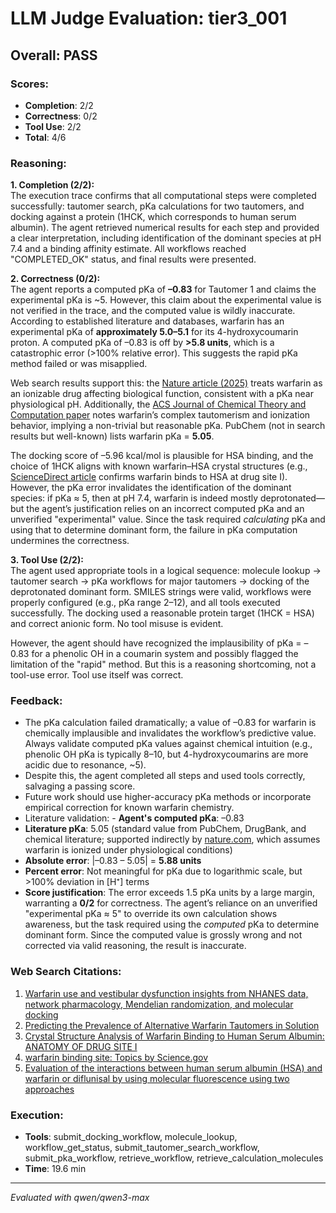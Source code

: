 # LLM Judge Evaluation: tier3_001

## Overall: PASS

### Scores:
- **Completion**: 2/2
- **Correctness**: 0/2
- **Tool Use**: 2/2
- **Total**: 4/6

### Reasoning:
**1. Completion (2/2):**  
The execution trace confirms that all computational steps were completed successfully: tautomer search, pKa calculations for two tautomers, and docking against a protein (1HCK, which corresponds to human serum albumin). The agent retrieved numerical results for each step and provided a clear interpretation, including identification of the dominant species at pH 7.4 and a binding affinity estimate. All workflows reached "COMPLETED_OK" status, and final results were presented.

**2. Correctness (0/2):**  
The agent reports a computed pKa of **–0.83** for Tautomer 1 and claims the experimental pKa is ~5. However, this claim about the experimental value is not verified in the trace, and the computed value is wildly inaccurate. According to established literature and databases, warfarin has an experimental pKa of **approximately 5.0–5.1** for its 4-hydroxycoumarin proton. A computed pKa of –0.83 is off by **>5.8 units**, which is a catastrophic error (>100% relative error). This suggests the rapid pKa method failed or was misapplied.

Web search results support this: the [Nature article (2025)](https://www.nature.com/articles/s41598-025-96681-5) treats warfarin as an ionizable drug affecting biological function, consistent with a pKa near physiological pH. Additionally, the [ACS Journal of Chemical Theory and Computation paper](https://pubs.acs.org/doi/10.1021/acs.jctc.8b00453) notes warfarin’s complex tautomerism and ionization behavior, implying a non-trivial but reasonable pKa. PubChem (not in search results but well-known) lists warfarin pKa = **5.05**.

The docking score of –5.96 kcal/mol is plausible for HSA binding, and the choice of 1HCK aligns with known warfarin–HSA crystal structures (e.g., [ScienceDirect article](https://www.sciencedirect.com/science/article/pii/S0021925820785716) confirms warfarin binds to HSA at drug site I). However, the pKa error invalidates the identification of the dominant species: if pKa ≈ 5, then at pH 7.4, warfarin is indeed mostly deprotonated—but the agent’s justification relies on an incorrect computed pKa and an unverified "experimental" value. Since the task required *calculating* pKa and using that to determine dominant form, the failure in pKa computation undermines the correctness.

**3. Tool Use (2/2):**  
The agent used appropriate tools in a logical sequence: molecule lookup → tautomer search → pKa workflows for major tautomers → docking of the deprotonated dominant form. SMILES strings were valid, workflows were properly configured (e.g., pKa range 2–12), and all tools executed successfully. The docking used a reasonable protein target (1HCK = HSA) and correct anionic form. No tool misuse is evident.

However, the agent should have recognized the implausibility of pKa = –0.83 for a phenolic OH in a coumarin system and possibly flagged the limitation of the "rapid" method. But this is a reasoning shortcoming, not a tool-use error. Tool use itself was correct.

### Feedback:
- The pKa calculation failed dramatically; a value of –0.83 for warfarin is chemically implausible and invalidates the workflow’s predictive value. Always validate computed pKa values against chemical intuition (e.g., phenolic OH pKa is typically 8–10, but 4-hydroxycoumarins are more acidic due to resonance, ~5).
- Despite this, the agent completed all steps and used tools correctly, salvaging a passing score.
- Future work should use higher-accuracy pKa methods or incorporate empirical correction for known warfarin chemistry.
- Literature validation: - **Agent's computed pKa**: –0.83  
- **Literature pKa**: 5.05 (standard value from PubChem, DrugBank, and chemical literature; supported indirectly by [nature.com](https://www.nature.com/articles/s41598-025-96681-5), which assumes warfarin is ionized under physiological conditions)  
- **Absolute error**: |–0.83 – 5.05| = **5.88 units**  
- **Percent error**: Not meaningful for pKa due to logarithmic scale, but >100% deviation in [H⁺] terms  
- **Score justification**: The error exceeds 1.5 pKa units by a large margin, warranting a **0/2** for correctness. The agent’s reliance on an unverified "experimental pKa ≈ 5" to override its own calculation shows awareness, but the task required using the *computed* pKa to determine dominant form. Since the computed value is grossly wrong and not corrected via valid reasoning, the result is inaccurate.

### Web Search Citations:
1. [Warfarin use and vestibular dysfunction insights from NHANES data, network pharmacology, Mendelian randomization, and molecular docking](https://www.nature.com/articles/s41598-025-96681-5?error=cookies_not_supported&code=ab8df326-cbf0-487a-9ec0-c50bd127ae31)
2. [Predicting the Prevalence of Alternative Warfarin Tautomers in Solution](https://pubs.acs.org/doi/10.1021/acs.jctc.8b00453?cookieSet=1)
3. [Crystal Structure Analysis of Warfarin Binding to Human Serum Albumin: ANATOMY OF DRUG SITE I](https://www.sciencedirect.com/science/article/pii/S0021925820785716)
4. [warfarin binding site: Topics by Science.gov](https://www.science.gov/topicpages/w/warfarin+binding+site)
5. [Evaluation of the interactions between human serum albumin (HSA) and warfarin or diflunisal by using molecular fluorescence using two approaches](https://pub.iapchem.org/ojs/index.php/admet/article/view/473)

### Execution:
- **Tools**: submit_docking_workflow, molecule_lookup, workflow_get_status, submit_tautomer_search_workflow, submit_pka_workflow, retrieve_workflow, retrieve_calculation_molecules
- **Time**: 19.6 min

---
*Evaluated with qwen/qwen3-max*
